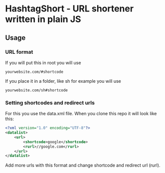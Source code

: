 # HashtagShort - URL shortener written in plain JS
## Usage
### URL format
If you will put this in root you will use
```
yourwebsite.com/#shortcode
```

If you place it in a folder, like sh for example you will use
```
yourwebsite.com/sh#shortcode
```
### Setting shortcodes and redirect urls
For this you use the data.xml file. When you clone this repo it will look like this:
```xml
<?xml version="1.0" encoding="UTF-8"?>
<datalist>
    <url>
        <shortcode>google</shortcode>
        <rurl>//google.com</rurl>
    </url>
</datalist>
```
Add more urls with this format and change shortcode and redirect url (rurl).